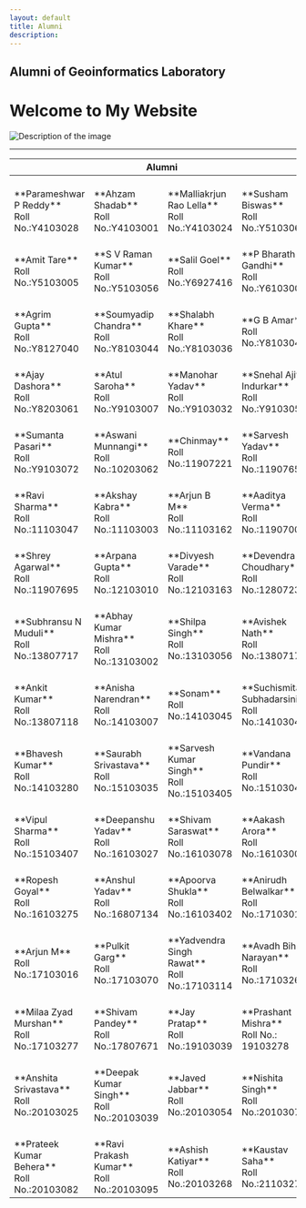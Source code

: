 ```yaml
---
layout: default
title: Alumni
description:
---
```

## Alumni  of Geoinformatics Laboratory

<!DOCTYPE html>
<html lang="en">
<head>
    <meta charset="UTF-8">
    <meta name="viewport" content="width=device-width, initial-scale=1.0">
    <title>My Website</title>
</head>
<body>
    <h1>Welcome to My Website</h1>
    <img src="Alumnipie.jpg" alt="Description of the image">
</body>
</html>


* * *
<table>
<colgroup>
<col width="25%" />
<col width="25%" />
<col width="25%" />
<col width="25%" />
</colgroup>
<thead>
<tr class="header">
<th colspan="4">Alumni</th>
</tr>
</thead>
<tbody>
<tr>

<td markdown="span"><br>
**Parameshwar P Reddy**<br>
Roll No.:Y4103028<br>


</td>
<td markdown="span"><br>
**Ahzam Shadab**<br>
Roll No.:Y4103001<br>


</td>
<td markdown="span"><br>
**Malliakrjun Rao Lella**<br>
Roll No.:Y4103024<br>


</td>
<td markdown="span"><br>
**Susham Biswas**<br>
Roll No.:Y5103069<br>


</td>
</tr>
<tr>
<td markdown="span"><br>
**Amit Tare**<br>
Roll No.:Y5103005<br>

</td>
<td markdown="span"><br>
**S V Raman Kumar**<br>
Roll No.:Y5103056<br>


</td>
<td markdown="span"><br>
**Salil Goel**<br>
Roll No.:Y6927416<br>

</td>
<td markdown="span"><br>
**P Bharath Gandhi**<br>
Roll No.:Y6103005<br>


</td>
</tr>
<tr>
<td markdown="span"><br>
**Agrim Gupta**<br>
Roll No.:Y8127040<br>


</td>
<td markdown="span"><br>
**Soumyadip Chandra**<br>
Roll No.:Y8103044<br>

</td>

<td markdown="span"><br>
**Shalabh Khare**<br>
Roll No.:Y8103036<br>

</td>
<td markdown="span"><br>
**G B Amar**<br>
Roll No.:Y8103040<br>


</td>
</tr>
<tr>
<td markdown="span"><br>
**Ajay Dashora**<br>
Roll No.:Y8203061<br>


</td>
<td markdown="span"><br>
**Atul Saroha**<br>
Roll No.:Y9103007<br>

</td>

<td markdown="span"><br>
**Manohar Yadav**<br>
Roll No.:Y9103032<br>

</td>
<td markdown="span"><br>
**Snehal Ajit Indurkar**<br>
Roll No.:Y9103052<br>


</td>
</tr>
<tr>
<td markdown="span"><br>
**Sumanta Pasari**<br>
Roll No.:Y9103072<br>


</td>
<td markdown="span"><br>
**Aswani Munnangi**<br>
Roll No.:10203062<br>



</td>
<td markdown="span"><br>
**Chinmay**<br>
Roll No.:11907221<br>


</td>
<td markdown="span"><br>
**Sarvesh Yadav**<br>
Roll No.:11907657<br>


</td>
</tr>
<tr>
<td markdown="span"><br>
**Ravi Sharma**<br>
Roll No.:11103047<br>

</td>
<td markdown="span"><br>
**Akshay Kabra**<br>
Roll No.:11103003<br>


</td>
<td markdown="span"><br>
**Arjun B M**<br>
Roll No.:11103162<br>


</td>
<td markdown="span"><br>
**Aaditya Verma**<br>
Roll No.:11907002<br>


</td>
</tr>
<tr>
<td markdown="span"><br>
**Shrey Agarwal**<br>
Roll No.:11907695<br>


</td>
<td markdown="span"><br>
**Arpana Gupta**<br>
Roll No.:12103010<br>


</td>
<td markdown="span"><br>
**Divyesh Varade**<br>
Roll No.:12103163<br>

</td>
<td markdown="span"><br>
**Devendra Choudhary**<br>
Roll No.:12807234<br>


</td>
</tr>
<tr>
<td markdown="span"><br>
**Subhransu N Muduli**<br>
Roll No.:13807717<br>


</td>
<td markdown="span"><br>
**Abhay Kumar Mishra**<br>
Roll No.:13103002<br>

</td>
<td markdown="span"><br>
**Shilpa Singh**<br>
Roll No.:13103056<br>


</td>
<td markdown="span"><br>
**Avishek Nath**<br>
Roll No.:13807178<br>


</td>
</tr>
<tr>
<td markdown="span"><br>
**Ankit Kumar**<br>
Roll No.:13807118<br>


</td>
<td markdown="span"><br>
**Anisha Narendran**<br>
Roll No.:14103007<br>


</td>

<td markdown="span"><br>
**Sonam**<br>
Roll No.:14103045<br>


</td>
<td markdown="span"><br>
**Suchismita Subhadarsini**<br>
Roll No.:14103047<br>


</td>
</tr>
<tr>
<td markdown="span"><br>
**Bhavesh Kumar**<br>
Roll No.:14103280<br>

</td>
<td markdown="span"><br>
**Saurabh Srivastava**<br>
Roll No.:15103035<br>


</td>
<td markdown="span"><br>
**Sarvesh Kumar Singh**<br>
Roll No.:15103405<br>


</td>
<td markdown="span"><br>
**Vandana Pundir**<br>
Roll No.:15103045<br>


</td>
</tr>
<tr>
<td markdown="span"><br>
**Vipul Sharma**<br>
Roll No.:15103407<br>

</td>
<td markdown="span"><br>
**Deepanshu Yadav**<br>
Roll No.:16103027<br>

</td>
<td markdown="span"><br>
**Shivam Saraswat**<br>
Roll No.:16103078<br>

</td>
<td markdown="span"><br>
**Aakash Arora**<br>
Roll No.:16103001<br>

</td>
</tr>
<tr>
<td markdown="span"><br>
**Ropesh Goyal**<br>
Roll No.:16103275<br>


</td>
<td markdown="span"><br>
**Anshul Yadav**<br>
Roll No.:16807134<br>


</td>

<td markdown="span"><br>
**Apoorva Shukla**<br>
Roll No.:16103402<br>


</td>
<td markdown="span"><br>
**Anirudh Belwalkar**<br>
Roll No.:17103010<br>

</td>
</tr>
<tr>
<td markdown="span"><br>
**Arjun M**<br>
Roll No.:17103016<br>

</td>
<td markdown="span"><br>
**Pulkit Garg**<br>
Roll No.:17103070<br>



</td>
<td markdown="span"><br>
**Yadvendra Singh Rawat**<br>
Roll No.:17103114<br>

</td>
<td markdown="span"><br>
**Avadh Bihari Narayan**<br>
Roll No.:17103268<br>


</td>
</tr>
<tr>
<td markdown="span"><br>
**Milaa Zyad Murshan**<br>
Roll No.:17103277<br>


</td>
<td markdown="span"><br>
**Shivam Pandey**<br>
Roll No.:17807671<br>


</td>

<td markdown="span"><br>
**Jay Pratap**<br>
Roll No.:19103039<br>


</td>

<td markdown="span"><br>
**Prashant Mishra**<br>
Roll No.: 19103278 <br>


</td>
</tr>
<tr>
<td markdown="span"><br>
**Anshita Srivastava**<br>
Roll No.:20103025<br>

</td>

<td markdown="span"><br>
**Deepak Kumar Singh**<br>
Roll No.:20103039<br>


</td>
<td markdown="span"><br>
**Javed Jabbar**<br>
Roll No.:20103054<br>


</td>
<td markdown="span"><br>
**Nishita Singh**<br>
Roll No.:20103074<br>

</td>
</tr>
<tr>
<td markdown="span"><br>
**Prateek Kumar Behera**<br>
Roll No.:20103082<br>

</td>
<td markdown="span"><br>
**Ravi Prakash Kumar**<br>
Roll No.:20103095<br>


</td>
<td markdown="span"><br>
**Ashish Katiyar**<br>
Roll No.:20103268<br>


</td>
<td markdown="span"><br>
**Kaustav Saha**<br>
Roll No.:21103271<br>




























